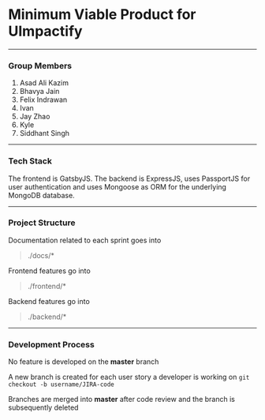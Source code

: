 # Minimum Viable Product for UImpactify

---

### Group Members
1. Asad Ali Kazim
1. Bhavya Jain
1. Felix Indrawan
1. Ivan
1. Jay Zhao
1. Kyle
1. Siddhant Singh

---

### Tech Stack

The frontend is GatsbyJS. The backend is ExpressJS, uses PassportJS for user authentication and uses Mongoose as ORM for the underlying MongoDB database.

---

### Project Structure

Documentation related to each sprint goes into
>./docs/*

Frontend features go into
>./frontend/*

Backend features go into
>./backend/*

---

### Development Process

No feature is developed on the **master** branch

A new branch is created for each user story a developer is working on
`git checkout -b username/JIRA-code`

Branches are merged into **master** after code review and the branch is subsequently deleted
